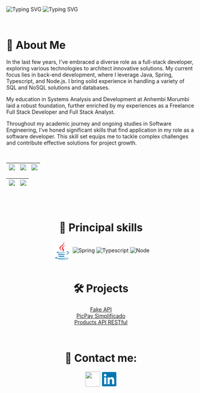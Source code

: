 ![Typing SVG](https://readme-typing-svg.herokuapp.com/?font=Goldman&size=35&pause=2000&color=8BE8FDFF&center=true&vCenter=true&width=1000&lines=Welcome+to+my+GitHub+Profile!;)
![Typing SVG](https://readme-typing-svg.herokuapp.com/?font=Goldman&size=35&pause=2000&color=8BE8FDFF&center=true&vCenter=true&width=1000&lines=My+name+is+Guilherme;)

<br>

# 🚀 About Me
In the last few years, I've embraced a diverse role as a full-stack developer, exploring various technologies to architect innovative solutions. My current focus lies in back-end development, where I leverage Java, Spring, Typescript, and Node.js. I bring solid experience in handling a variety of SQL and NoSQL solutions and databases.

My education in Systems Analysis and Development at Anhembi Morumbi laid a robust foundation, further enriched by my experiences as a Freelance Full Stack Developer and Full Stack Analyst.

Throughout my academic journey and ongoing studies in Software Engineering, I've honed significant skills that find application in my role as a software developer. This skill set equips me to tackle complex challenges and contribute effective solutions for project growth.

<br>

  | ![](http://github-profile-summary-cards.vercel.app/api/cards/stats?username=GuiEstevamCorrea&theme=nord_dark) | ![](http://github-profile-summary-cards.vercel.app/api/cards/repos-per-language?username=GuiEstevamCorrea&hide=Html&theme=nord_dark) | ![](http://github-profile-summary-cards.vercel.app/api/cards/most-commit-language?username=GuiEstevamCorrea&theme=nord_dark) |
| :-: | :-: | :-: |

| ![](http://github-profile-summary-cards.vercel.app/api/cards/profile-details?username=GuiEstevamCorrea&theme=nord_dark) | ![](https://github-readme-streak-stats.herokuapp.com/?user=GuiEstevamCorrea&hide_border=true&date_format=M%20j%5B%2C%20Y%5D&background=2D3742&stroke=2D3742&ring=6bbbca&fire=6bbbca&currStreakNum=fff&sideNums=6bbbca&currStreakLabel=6bbbca&sideLabels=fff&dates=fff) |
| :-: | :-: |

<br>

<div  align="center"> 
  <div style="display: inline_block"><br>
    <h1 align="center">🌱 Principal skills</h1>
    <img align="center" alt="Java" height="50" width="50" src="https://raw.githubusercontent.com/devicons/devicon/master/icons/java/java-original.svg">
    <img align="center" alt="Spring" height="50" width="50" src="https://res.cloudinary.com/startup-grind/image/upload/c_fill,dpr_2.0,f_auto,g_center,h_1080,q_100,w_1080/v1/gcs/platform-data-dsc/events/spring-boot-1_5zDxm9B.jpg">
    <img align="center" alt="Typescript" height="50" width="50" src="https://jafs.es/wp-content/uploads/2022/01/typescript_logo.png">
    <img align="center" alt="Node" height="50" width="50" src="https://static-00.iconduck.com/assets.00/node-js-icon-909x1024-ig4gm9k7.png">
   </div>

<br>
   
# 🛠️ Projects

[Fake API](https://github.com/GuiEstevamCorrea/Fake_API)<br>
[PicPay Simplificado](https://github.com/GuiEstevamCorrea/PicPay_Simplificado)<br>
[Products API RESTful](https://github.com/GuiEstevamCorrea/products_API_RESTful)

<br>

# 📧 Contact me:

[<img align="center" height="40" width="40" src="https://static.vecteezy.com/system/resources/previews/000/425/714/non_2x/vector-email-icon.jpg">](guilhermecorrea.2002@hotmail.com)
[<img align="center" height="40" width="40" src="https://raw.githubusercontent.com/devicons/devicon/55609aa5bd817ff167afce0d965585c92040787a/icons/linkedin/linkedin-original.svg">](https://www.linkedin.com/in/guiestevamcorrea/)
